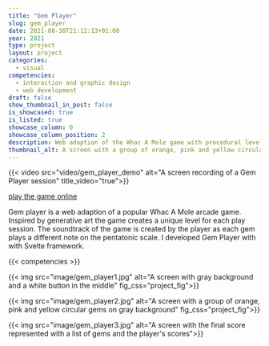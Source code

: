 ```yaml
---
title: "Gem Player"
slug: gem_player
date: 2021-08-30T21:12:13+01:00
year: 2021
type: project
layout: project
categories:
  - visual
competencies:
  - interaction and graphic design
  - web development
draft: false
show_thumbnail_in_post: false
is_showcased: true
is_listed: true
showcase_column: 0
showcase_column_position: 2
description: Web adaption of the Whac A Mole game with procedural level generation
thumbnail_alt: A screen with a group of orange, pink and yellow circular gems on gray background
---
```


{{< video src="video/gem_player_demo" alt="A screen recording of a Gem Player session" title_video="true">}}

[play the game online](https://matussolcany.com/gemplayer)

Gem player is a web adaption of a popular Whac A Mole arcade game. Inspired by generative art the game creates a unique level for each play session. The soundtrack of the game is created by the player as each gem plays a different note on the pentatonic scale. I developed Gem Player with with Svelte framework.

{{< competencies >}}

{{< img src="image/gem_player1.jpg" alt="A screen with gray background and a white button in the middle" fig_css="project_fig">}}

{{< img src="image/gem_player2.jpg" alt="A screen with a group of orange, pink and yellow circular gems on gray background" fig_css="project_fig">}}

{{< img src="image/gem_player3.jpg" alt="A screen with the final score represented with a list of gems and the player's scores">}}
